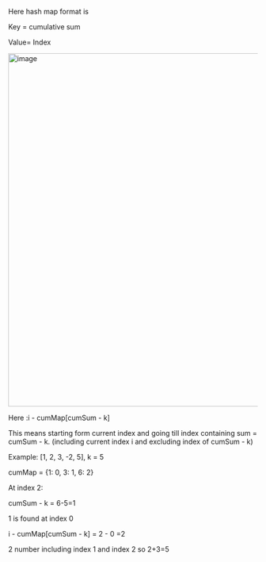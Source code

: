 Here hash map format is 


Key = cumulative sum

Value= Index



<img width="712" alt="image" src="https://github.com/user-attachments/assets/5d83f124-bdd1-4818-a466-03ba60dff46b">



Here :i - cumMap[cumSum - k]

This means starting form current index and going till index containing sum = cumSum - k. (including current index i and excluding index of cumSum - k)

Example:
[1, 2, 3, -2, 5], k = 5

cumMap = {1: 0, 3: 1, 6: 2}

At index 2:

 cumSum - k = 6-5=1

 1 is found at index 0

 i - cumMap[cumSum - k] = 2 - 0 =2

 2 number including index 1 and index 2 so 2+3=5
